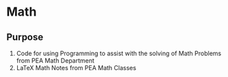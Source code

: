 # Math

## Purpose
1. Code for using Programming to assist with the solving of Math Problems from PEA Math Department
2. LaTeX Math Notes from PEA Math Classes
